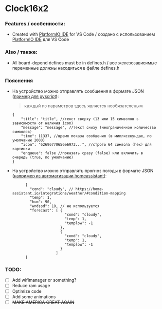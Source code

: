 # Clock16x2

### Features / особенности:
- Created with [PlatformIO IDE](https://github.com/platformio/platformio-vscode-ide) for VS Code / создано с использованием [PlatformIO IDE](https://github.com/platformio/platformio-vscode-ide) для VS Code

### Also / также:
- All board-depend defines must be in defines.h / все железозависимые переменные должны находиться в файле defines.h

### Пояснения
- На устройство можно отправлять сообщения в формате JSON ([пример для pyscript](homeassistant_addons/pyscript/track_name_to_16x2Clock.py)):
    > каждый из параметров здесь является необязателеным
    ```
    { 
        "title": "title", //текст сверху (13 или 15 символов в зависимости от наличия icon) 
        "message": "message", //текст снизу (неограниченное количество символов)
        "time": 11337, //время показа сообщения (в миллисекундах, по умолчанию 2000)
        "icon": "62696770656e6973...", //строго 64 символа (hex) для картинки
        "enqueue": false //показать сразу (false) или включить в очередь (true, по умолчанию)
    }
    ```
- На устройство можно отправлять прогноз погоды в формате JSON ([например из автоматизации homeassistant](/homeassistant_addons/automations.yaml)):
  ```
        {
          "cond": "cloudy", // https://home-assistant.io/integrations/weather/#condition-mapping
          "temp": 1,
          "hum": 90,
          "wndspd": 10, // не используется 
          "forecast": [ {
                          "cond": "cloudy",
                          "temp": 1,
                          "templow": -1
                        },
                        {
                          "cond": "cloudy",
                          "temp": 1,
                          "templow": -1 
                        }
                      ] 
        }
  ```

### TODO:  
- [ ] Add wifimanager or something?
- [ ] Reduce ram usage
- [ ] Optimize code
- [ ] Add some animations
- [ ] ~~MAKE AMERICA GREAT AGAIN~~